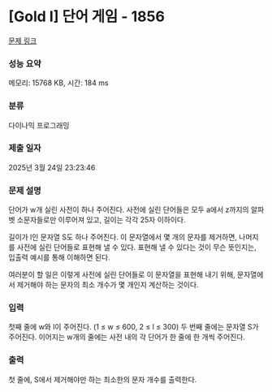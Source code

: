 # [Gold I] 단어 게임 - 1856 

[문제 링크](https://www.acmicpc.net/problem/1856) 

### 성능 요약

메모리: 15768 KB, 시간: 184 ms

### 분류

다이나믹 프로그래밍

### 제출 일자

2025년 3월 24일 23:23:46

### 문제 설명

<p>단어가 w개 실린 사전이 하나 주어진다. 사전에 실린 단어들은 모두 a에서 z까지의 알파벳 소문자들로만 이루어져 있고, 길이는 각각 25자 이하이다.</p>

<p>길이가 l인 문자열 S도 하나 주어진다. 이 문자열에서 몇 개의 문자를 제거하면, 나머지를 사전에 실린 단어들로 표현해 낼 수 있다. 표현해 낼 수 있다는 것이 무슨 뜻인지는, 입출력 예시를 통해 이해하면 된다.</p>

<p>여러분이 할 일은 이렇게 사전에 실린 단어들로 이 문자열을 표현해 내기 위해, 문자열에서 제거해야 하는 문자의 최소 개수가 몇 개인지 계산하는 것이다.</p>

### 입력 

 <p>첫째 줄에 w와 l이 주어진다. (1 ≤ w ≤ 600, 2 ≤ l ≤ 300) 두 번째 줄에는 문자열 S가 주어진다. 이어지는 w개의 줄에는 사전 내의 각 단어가 한 줄에 한 개씩 주어진다.</p>

### 출력 

 <p>첫 줄에, S에서 제거해야만 하는 최소한의 문자 개수를 출력한다.</p>

